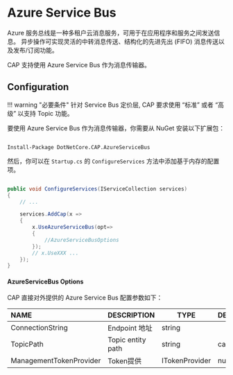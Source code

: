 # Azure Service Bus

Azure 服务总线是一种多租户云消息服务，可用于在应用程序和服务之间发送信息。 异步操作可实现灵活的中转消息传送、结构化的先进先出 (FIFO) 消息传送以及发布/订阅功能。

CAP 支持使用 Azure Service Bus 作为消息传输器。

## Configuration

!!! warning "必要条件"
    针对 Service Bus 定价层, CAP 要求使用 “标准” 或者 “高级” 以支持 Topic 功能。

要使用 Azure Service Bus 作为消息传输器，你需要从 NuGet 安装以下扩展包：

```shell

Install-Package DotNetCore.CAP.AzureServiceBus

```

然后，你可以在 `Startup.cs` 的 `ConfigureServices` 方法中添加基于内存的配置项。

```csharp

public void ConfigureServices(IServiceCollection services)
{
    // ...

    services.AddCap(x =>
    {
        x.UseAzureServiceBus(opt=>
        {
            //AzureServiceBusOptions
        });
        // x.UseXXX ...
    });
}

```

#### AzureServiceBus Options

CAP 直接对外提供的 Azure Service Bus 配置参数如下：

NAME | DESCRIPTION | TYPE | DEFAULT
:---|:---|---|:---
ConnectionString | Endpoint 地址 | string | 
TopicPath | Topic entity path | string | cap
ManagementTokenProvider | Token提供 | ITokenProvider | null
